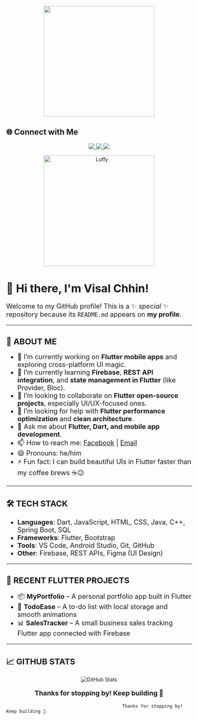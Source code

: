 <p align="center">
  <img src="luffy.png" width="300" alt="" />
</p>

## 🌐 Connect with Me

<p align="center">
  <!-- GitHub or username badge (you can update this URL or text as needed) -->
  <a href="https://github.com/Imsal27">
    <img src="https://img.shields.io/badge/GitHub-Imsal27-181717?logo=github&logoColor=white&style=for-the-badge" />
  </a>

  <!-- Facebook badge -->
  <a href="https://www.facebook.com/share/18svtJvLzg/" target="_blank">
    <img src="https://img.shields.io/badge/Facebook-1877F2?logo=facebook&logoColor=white&style=for-the-badge" />
  </a>

  <!-- YouTube badge (replace # with your link) -->
  <a href="#" target="_blank">
    <img src="https://img.shields.io/badge/Youtube-FF0000?logo=youtube&logoColor=white&style=for-the-badge" />
  </a>

</p>

<!-- Luffy image centered -->
<p align="center">
  <img src="https://www.google.com/url?sa=i&url=https%3A%2F%2Fwww.oneesports.gg%2Fanime%2Fwho-is-luffys-dad-one-piece%2F&psig=AOvVaw1VJG-NYyR7p68WTS_CPq-1&ust=1752823435597000&source=images&cd=vfe&opi=89978449&ved=0CBEQjRxqFwoTCNjx0aOuw44DFQAAAAAdAAAAABAE
" alt="Luffy" width="300" />
</p>


<h1 style="font-size: 30px;">👋 Hi there, I'm <strong>Visal Chhin</strong>!</h1>

<p style="font-size: 18px;">
Welcome to my GitHub profile!  
This is a ✨ <em>special</em> ✨ repository because its <code>README.md</code> appears on <strong>my profile</strong>.
</p>

<hr />

<h2 style="font-size: 22px;">🚀 ABOUT ME</h2>

<ul style="font-size: 18px;">
  <li>🔭 I’m currently working on <strong>Flutter mobile apps</strong> and exploring cross-platform UI magic.</li>
  <li>🌱 I’m currently learning <strong>Firebase</strong>, <strong>REST API integration</strong>, and <strong>state management in Flutter</strong> (like Provider, Bloc).</li>
  <li>👯 I’m looking to collaborate on <strong>Flutter open-source projects</strong>, especially UI/UX-focused ones.</li>
  <li>🤔 I’m looking for help with <strong>Flutter performance optimization</strong> and <strong>clean architecture</strong>.</li>
  <li>💬 Ask me about <strong>Flutter, Dart, and mobile app development</strong>.</li>
  <li>📫 How to reach me: <a href="https://www.facebook.com/share/18svtJvLzg/">Facebook</a> | <a href="mailto:visalchhin54@email.com">Email</a></li>
  <li>😄 Pronouns: he/him</li>
  <li>⚡ Fun fact: I can build beautiful UIs in Flutter faster than my coffee brews ☕😉</li>
</ul>

<hr />

<h2 style="font-size: 22px;">🛠️ TECH STACK</h2>

<ul style="font-size: 18px;">
  <li><strong>Languages</strong>: Dart, JavaScript, HTML, CSS, Java, C++, Spring Boot, SQL</li>
  <li><strong>Frameworks</strong>: Flutter, Bootstrap</li>
  <li><strong>Tools</strong>: VS Code, Android Studio, Git, GitHub</li>
  <li><strong>Other</strong>: Firebase, REST APIs, Figma (UI Design)</li>
</ul>

<hr />

<h2 style="font-size: 22px;">📱 RECENT FLUTTER PROJECTS</h2>

<ul style="font-size: 18px;">
  <li>📦 <strong>MyPortfolio</strong> – A personal portfolio app built in Flutter</li>
  <li>📝 <strong>TodoEase</strong> – A to-do list with local storage and smooth animations</li>
  <li>📊 <strong>SalesTracker</strong> – A small business sales tracking Flutter app connected with Firebase</li>
</ul>

<hr />

<h2 style="font-size: 22px;">📈 GITHUB STATS</h2>

<p align="center">
  <img src="https://github-readme-stats.vercel.app/api?username=visal-chhin&show_icons=true&theme=tokyonight" alt="GitHub Stats" />
</p>

<p style="font-size: 18px; text-align: center;">
  <strong>Thanks for stopping by! Keep building 🚀</strong>
</p>



                                                Thanks for stopping by! Keep building 🚀

